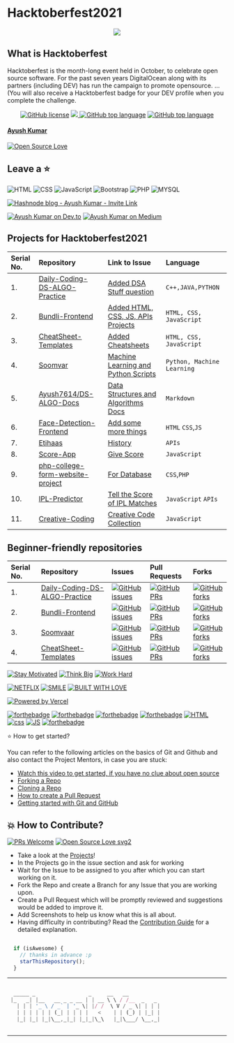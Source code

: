 # Hacktoberfest2021

<p align="center">
    <a href="https://github.com/Ayush7614"><img src="https://github.com/Ayush7614/-Hacktoberfest2021/blob/master/assets/screenshot-hacktoberfest.digitalocean.com-2021.09.09-23_42_01.png" /></a>
</p>


## What is Hacktoberfest

Hacktoberfest is the month-long event held in October, to celebrate open source software. For the past seven years DigitalOcean along with its partners (including DEV) has run the campaign to promote opensource. ... (You will also receive a Hacktoberfest badge for your DEV profile when you complete the challenge.

<p align="center">
    <a href="https://github.com/vinitshahdeo/covid19api/blob/master/LICENSE">
    <img alt="GitHub license"
       src="https://img.shields.io/github/license/vinitshahdeo/covid19api?logo=github"
    ></a> 
    <a href="https://app.netlify.com/sites/indiafightscorona/deploys">
    <img
       src="https://api.netlify.com/api/v1/badges/fcfb9be7-e730-460c-8bcf-e35179e7bdcb/deploy-status" />
    </a> 
    <a href="https://github.com/NovelCOVID/awesome-novelcovid"><img alt="GitHub top language" src="https://awesome.re/mentioned-badge.svg"></a>
    <a href="https://github.com/vinitshahdeo/COVID19/"><img alt="GitHub top language" src="https://img.shields.io/github/languages/top/vinitshahdeo/covid19api?logo=javascript"></a>
  
  #### [Ayush Kumar](https://www.eatmy.news/2020/06/code-like-you-eat-i-mean-code-daily-as.html)

[![Open Source Love](https://badges.frapsoft.com/os/v2/open-source.svg?v=103)](https://github.com/Ayush7614)

## Leave a :star:



![HTML](https://img.shields.io/badge/frontend-html-orange.svg?logo=html5&style=flat-square) 
![CSS](https://img.shields.io/badge/frontend-css-yellowgreen.svg?logo=css3&style=flat-square)
![JavaScript](https://img.shields.io/badge/frontend-js-ff69b4.svg?logo=javascript&style=flat-square)
![Bootstrap](https://img.shields.io/badge/framework-bootstrap-dodgerblue.svg?logo=bootstrap&style=flat-square)
![PHP](https://img.shields.io/badge/backend-php-blue.svg?logo=php&style=flat-square) 
![MYSQL](https://img.shields.io/badge/database-mysql-lightgray.svg?logo=mysql&logoColor=white&style=flat-square) 

[![Hashnode blog - Ayush Kumar - Invite Link](https://img.shields.io/badge/Join%20Hashnode-2962FF?style=for-the-badge&logo=hashnode&logoColor=white)](https://hashnode.com/@Ayush7614/joinme)

[![Ayush Kumar on Dev.to](https://img.shields.io/badge/dev.to-0A0A0A?style=for-the-badge&logo=dev.to&logoColor=white)](https://dev.to/) [![Ayush Kumar on Medium](https://img.shields.io/badge/Medium-12100E?style=for-the-badge&logo=medium&logoColor=white)](https://medium.com//) 



## Projects for Hacktoberfest2021

| Serial No. | Repository| Link to Issue  | Language |
|:--|:--|:--|:--|
| 1. | [Daily-Coding-DS-ALGO-Practice](https://github.com/Ayush7614/Daily-Coding-DS-ALGO-Practice) | [Added DSA Stuff question](https://github.com/Ayush7614/Daily-Coding-DS-ALGO-Practice)  | `C++,JAVA,PYTHON`  |
| 2. | [Bundli-Frontend](https://github.com/Ayush7614/Bundli-Frontend) | [Added HTML, CSS, JS, APIs Projects](https://github.com/Ayush7614/Bundli-Frontend)  | `HTML, CSS, JavaScript`  |
| 3. | [CheatSheet-Templates](https://github.com/Ayush7614/CheatSheet-Templates) | [Added Cheatsheets ](https://github.com/Ayush7614/CheatSheet-Templates)  | `HTML, CSS, JavaScript`  |
| 4. | [Soomvar](https://github.com/Ayush7614/Soomvaar) | [Machine Learning and Python Scripts](https://github.com/Ayush7614/Soomvaar)  | `Python, Machine Learning` |
| 5. | [Ayush7614/DS-ALGO-Docs](https://github.com/Ayush7614/DS-ALGO-Docs) | [Data Structures and Algorithms Docs](Ayush7614/DS-ALGO-Docs)  | `Markdown` |
| 6. | [Face-Detection-Frontend](https://github.com/Ayush7614/Face-Detection-Frontend) | [Add some more things](https://github.com/Ayush7614/Face-Detection-Frontend)  | `HTML` `CSS`,`JS`  |
| 7. | [Etihaas](https://github.com/Ayush7614/Etihaas) | [History](Etihaas)  | `APIs`  |
| 8. | [Score-App](https://github.com/Ayush7614/Score-App) | [Give Score](Score-App)  | `JavaScript` |
| 9. | [php-college-form-website-project](https://github.com/Ayush7614/php-college-form-website-project) | [For Database](php-college-form-website-project) | `CSS`,`PHP`  |
| 10. | [IPL-Predictor](https://github.com/Ayush7614/IPL-Predictor) | [Tell the Score of IPL Matches](IPL-Predictor) | `JavaScript` `APIs` |
| 11. | [Creative-Coding](https://github.com/Ayush7614/Creative-Coding) | [Creative Code Collection](https://github.com/Ayush7614/Creative-Coding) | `JavaScript`  |

    

## Beginner-friendly repositories

| Serial No. | Repository  | Issues  | Pull Requests  | Forks |
|:--|:--|:--|:--|:--|
| 1. | [Daily-Coding-DS-ALGO-Practice](https://github.com/Ayush7614/Daily-Coding-DS-ALGO-Practice)  | [![GitHub issues](https://img.shields.io/github/issues/Ayush7614/Daily-Coding-DS-ALGO-Practice?color=red&logo=github&style=flat-square)](https://github.com/Ayush7614/Daily-Coding-DS-ALGO-Practice/issues) | [![GitHub PRs](https://img.shields.io/github/issues-pr/Ayush7614/Daily-Coding-DS-ALGO-Practice?style=social&logo=github)](https://github.com/Ayush7614/Daily-Coding-DS-ALGO-Practice/pulls)  | [![GitHub forks](https://img.shields.io/github/forks/Ayush7614/Daily-Coding-DS-ALGO-Practice?style=flat-square&logo=git)](https://github.com/Ayush7614/Daily-Coding-DS-ALGO-Practice/network) |
| 2. | [Bundli-Frontend](https://github.com/Ayush7614/Bundli-Frontend)  | [![GitHub issues](https://img.shields.io/github/issues/Ayush7614/Bundli-Frontend?color=red&logo=github&style=flat-square)](https://github.com/Ayush7614/Bundli-Frontend/issues) | [![GitHub PRs](https://img.shields.io/github/issues-pr/Ayush7614/Bundli-Frontend?style=social&logo=github)](https://github.com/Ayush7614/Bundli-Frontend/pulls)  | [![GitHub forks](https://img.shields.io/github/forks/Ayush7614/Bundli-Frontend?style=flat-square&logo=git)](https://github.com/Ayush7614/Bundli-Frontend/network) |
| 3. | [Soomvaar](https://github.com/Ayush7614/Soomvaar)  | [![GitHub issues](https://img.shields.io/github/issues/Ayush7614/Soomvaar?color=red&logo=github&style=flat-square)](https://github.com/Ayush7614/Soomvaar/issues) | [![GitHub PRs](https://img.shields.io/github/issues-pr/Ayush7614/Soomvaar?style=social&logo=github)](https://github.com/Ayush7614/Soomvaar/pulls)  | [![GitHub forks](https://img.shields.io/github/forks/Ayush7614/Soomvaar?style=flat-square&logo=git)](https://github.com/Ayush7614/Soomvaar/network) |
 | 4. | [CheatSheet-Templates](https://github.com/Ayush7614/CheatSheet-Templates)  | [![GitHub issues](https://img.shields.io/github/issues/Ayush7614/CheatSheet-Templates?color=red&logo=github&style=flat-square)](https://github.com/Ayush7614/CheatSheet-Templates/issues) | [![GitHub PRs](https://img.shields.io/github/issues-pr/Ayush7614/CheatSheet-Templates?style=social&logo=github)](https://github.com/Ayush7614/CheatSheet-Templates/pulls)  | [![GitHub forks](https://img.shields.io/github/forks/Ayush7614/CheatSheet-Templates?style=flat-square&logo=git)](https://github.com/Ayush7614/CheatSheet-Templates/network) |   
    

[![Stay Motivated](https://img.shields.io/badge/Stay-Motivated-teal.svg?style=for-the-badge)](https://github.com/Ayush7614) 
[![Think Big](https://img.shields.io/badge/Think-Big-orange.svg?style=for-the-badge)](https://github.com/Ayush7614)
[![Work Hard](https://img.shields.io/badge/Work-Hard-blue.svg?style=for-the-badge)](https://github.com/Ayush7614)

[![NETFLIX](https://forthebadge.com/images/badges/powered-by-netflix.svg)](https://github.com/Ayush7614) [![SMILE](https://forthebadge.com/images/badges/makes-people-smile.svg)](https://github.com/Ayush7614) [![BUILT WITH LOVE](https://forthebadge.com/images/badges/built-with-love.svg)](https://github.com/Ayush7614)

[![Powered by Vercel](./assets/powered-by-v0ercel.svg)](https://github.com/Ayush7614/-Hacktoberfest2021/blob/master/assets/powered-by-vercel.svg)

[![forthebadge](https://forthebadge.com/images/badges/built-by-developers.svg)](https://forthebadge.com)
[![forthebadge](https://forthebadge.com/images/badges/built-with-love.svg)](https://forthebadge.com)
[![forthebadge](https://forthebadge.com/images/badges/built-with-swag.svg)](https://forthebadge.com)
[![forthebadge](https://forthebadge.com/images/badges/made-with-javascript.svg)](https://forthebadge.com)
[![HTML](https://forthebadge.com/images/badges/uses-html.svg)](https://github.com/Ayush7614) [![css](https://forthebadge.com/images/badges/uses-css.svg)](https://github.com/Ayush7614) [![JS](https://forthebadge.com/images/badges/uses-js.svg)](https://github.com/Ayush7614)
[![forthebadge](https://forthebadge.com/images/badges/you-didnt-ask-for-this.svg)](https://forthebadge.com)
    
 ⭐ How to get started?

You can refer to the following articles on the basics of Git and Github and also contact the Project Mentors, in case you are stuck:

- [Watch this video to get started, if you have no clue about open source](https://youtu.be/SL5KKdmvJ1U)
- [Forking a Repo](https://help.github.com/en/github/getting-started-with-github/fork-a-repo)
- [Cloning a Repo](https://help.github.com/en/desktop/contributing-to-projects/creating-a-pull-request)
- [How to create a Pull Request](https://opensource.com/article/19/7/create-pull-request-github)
- [Getting started with Git and GitHub](https://towardsdatascience.com/getting-started-with-git-and-github-6fcd0f2d4ac6)

## 💥 How to Contribute?

[![PRs Welcome](https://img.shields.io/badge/PRs-welcome-brightgreen.svg?style=flat-square)](http://makeapullrequest.com)
[![Open Source Love svg2](https://badges.frapsoft.com/os/v2/open-source.svg?v=103)](https://github.com/ellerbrock/open-source-badges/)

- Take a look at the [Projects](https://github.com/Ayush7614/-Hacktoberfest2021/blob/master/Projects.md)!
- In the Projects go in the issue section and ask for working     
- Wait for the Issue to be assigned to you after which you can start working on it.
- Fork the Repo and create a Branch for any Issue that you are working upon.
- Create a Pull Request which will be promptly reviewed and suggestions would be added to improve it.
- Add Screenshots to help us know what this is all about.
- Having difficulty in contributing? Read the [Contribution Guide](https://github.com/Ayush7614/Hacktoberfest2021/blob/master/CONTRIBUTING.md) for a detailed explanation.


```javascript

  if (isAwesome) {
    // thanks in advance :p
    starThisRepository();
  }

```

******

```javascript

  _____ _                 _     __   __          
 |_   _| |__   __ _ _ __ | | __ \ \ / /__  _   _ 
   | | | '_ \ / _` | '_ \| |/ /  \ V / _ \| | | |
   | | | | | | (_| | | | |   <    | | (_) | |_| |
   |_| |_| |_|\__,_|_| |_|_|\_\   |_|\___/ \__,_|
                                                 

```

-----------
